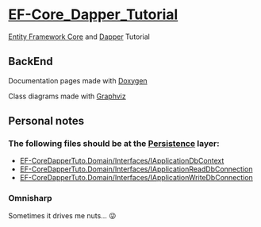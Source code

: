 # [EF-Core_Dapper_Tutorial](https://codewithmukesh.com/blog/using-entity-framework-core-and-dapper/)

[Entity Framework Core](https://docs.microsoft.com/en-us/ef/core/) and [Dapper](https://dapper-tutorial.net/) Tutorial

## BackEnd

Documentation pages made with [Doxygen](https://www.doxygen.nl/index.html)

Class diagrams made with [Graphviz](https://graphviz.org/download/)

## Personal notes

### The following files should be at the [Persistence](Back/src/EF-CoreDapperTuto.Persistence) layer:

-   [EF-CoreDapperTuto.Domain/Interfaces/IApplicationDbContext](Back/src/EF-CoreDapperTuto.Domain/Interfaces/IApplicationDbContext.cs)
-   [EF-CoreDapperTuto.Domain/Interfaces/IApplicationReadDbConnection](Back/src/EF-CoreDapperTuto.Domain/Interfaces/IApplicationReadDbConnection.cs)
-   [EF-CoreDapperTuto.Domain/Interfaces/IApplicationWriteDbConnection](Back/src/EF-CoreDapperTuto.Domain/Interfaces/IApplicationWriteDbConnection.cs)

### Omnisharp

Sometimes it drives me nuts... 😜
